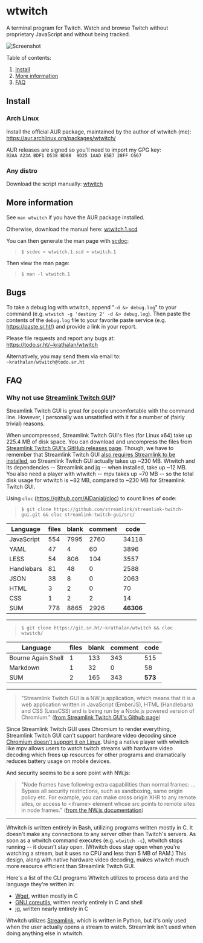 # wtwitch

A terminal program for Twitch. Watch and browse Twitch without proprietary JavaScript and without being tracked.

![Screenshot](https://i.imgur.com/oaxH3ss.jpg)

Table of contents:

1. [Install](https://git.sr.ht/~krathalan/wtwitch#install)
2. [More information](https://git.sr.ht/~krathalan/wtwitch#more-information)
3. [FAQ](https://git.sr.ht/~krathalan/wtwitch#faq)

## Install
### Arch Linux
Install the official AUR package, maintained by the author of wtwitch (me): https://aur.archlinux.org/packages/wtwitch/

AUR releases are signed so you'll need to import my GPG key:  
`02AA A23A BDF1 D538 BD88  9D25 1AAD E5E7 28FF C667`

### Any distro
Download the script manually: [wtwitch](wtwitch)

## More information
See `man wtwitch` if you have the AUR package installed. 

Otherwise, download the manual here: [wtwitch.1.scd](wtwitch.1.scd)

You can then generate the man page with [scdoc](https://git.sr.ht/~sircmpwn/scdoc/):

> `$ scdoc < wtwitch.1.scd > wtwitch.1`

Then view the man page:

> `$ man -l wtwitch.1`

## Bugs
To take a debug log with wtwitch, append "`-d &> debug.log`" to your command (e.g. `wtwitch -g 'destiny 2' -d &> debug.log`). Then paste the contents of the `debug.log` file to your favorite paste service (e.g. https://paste.sr.ht/) and provide a link in your report.

Please file requests and report any bugs at: https://todo.sr.ht/~krathalan/wtwitch

Alternatively, you may send them via email to: `~krathalan/wtwitch@todo.sr.ht`

## FAQ
### Why not use [Streamlink Twitch GUI](https://github.com/streamlink/streamlink-twitch-gui)?
Streamlink Twitch GUI is great for people uncomfortable with the command line. However, I personally was unsatisfied with it for a number of (fairly trivial) reasons.

When uncompressed, Streamlink Twitch GUI's files (for Linux x64) take up 225.4 MB of disk space. You can download and uncompress the files from [Streamlink Twitch GUI's GitHub releases page](https://github.com/streamlink/streamlink-twitch-gui/releases). Though, we have to remember that Streamlink Twitch GUI [also requires Streamlink to be installed](https://github.com/streamlink/streamlink-twitch-gui#download), so Streamlink Twitch GUI actually takes up ~230 MB. Wtwitch and its dependencies -- Streamlink and jq -- when installed, take up ~12 MB. You also need a player with wtwitch -- mpv takes up ~70 MB -- so the total disk usage for wtwitch is ~82 MB, compared to ~230 MB for Streamlink Twitch GUI.

Using `cloc` (https://github.com/AlDanial/cloc) to **c**ount **l**ines **o**f **c**ode:

> `$ git clone https://github.com/streamlink/streamlink-twitch-gui.git && cloc streamlink-twitch-gui/src/`  

| Language | files | blank | comment | code |
| -------- | ----- | ----- | ------- | ---- |
| JavaScript | 554 | 7995 | 2760 | 34118 |
| YAML | 47 | 4 | 60 | 3896 |
| LESS | 54 | 806 | 104 | 3557 |
| Handlebars | 81 | 48 | 0 | 2588 |
| JSON | 38 | 8 | 0 | 2063 |
| HTML | 3 | 2 | 0 | 70 |
| CSS | 1 | 2 | 2 | 14 |
| SUM | 778 | 8865 | 2926 | **46306** |

---

> `$ git clone https://git.sr.ht/~krathalan/wtwitch && cloc wtwitch/`  

| Language | files | blank | comment | code |
| -------- | ----- | ----- | ------- | ---- |
| Bourne Again Shell | 1 | 133 | 343 | 515 |
| Markdown | 1 | 32 | 0 | 58 |
| SUM | 2 | 165 | 343 | **573** |

---

> "Streamlink Twitch GUI is a NW.js application, which means that it is a web application written in JavaScript (EmberJS), HTML (Handlebars) and CSS (LessCSS) and is being run by a Node.js powered version of Chromium." ([from Streamlink Twitch GUI's Github page](https://github.com/streamlink/streamlink-twitch-gui#description))

Since Streamlink Twitch GUI uses Chromium to render everything, Streamlink Twitch GUI can't support hardware video decoding since [Chromium doesn't support it on Linux](https://fossbytes.com/chrome-hardware-acceleration-on-linux-dont-expect-google/). Using a native player with wtwitch like mpv allows users to watch twitch streams with hardware video decoding which frees up resources for other programs and dramatically reduces battery usage on mobile devices.

And security seems to be a sore point with NW.js:
> "Node frames have following extra capabilities than normal frames: ... Bypass all security restrictions, such as sandboxing, same origin policy etc. For example, you can make cross origin XHR to any remote sites, or access to \<iframe\> element whose src points to remote sites in node frames." ([from the NW.js documentation](http://docs.nwjs.io/en/latest/For%20Users/Advanced/Security%20in%20NW.js/))

---

Wtwitch is written entirely in Bash, utilizing programs written mostly in C. It doesn't make any connections to any server other than Twitch's servers. As soon as a wtwitch command executes (e.g. `wtwitch -c`), wtwitch stops running -- it doesn't stay open. (Wtwitch does stay open when you're watching a stream, but it uses no CPU and less than 5 MB of RAM.) This design, along with native hardware video decoding, makes wtwitch much more resource efficient than Streamlink Twitch GUI.

Here's a list of the CLI programs Wtwitch utilizes to process data and the language they're written in: 

- [Wget](https://savannah.gnu.org/projects/wget/), written mostly in C
- [GNU coreutils](https://github.com/coreutils/coreutils), written nearly entirely in C and shell
- [jq](https://github.com/stedolan/jq), written nearly entirely in C

Wtwitch utilizes [Streamlink](https://github.com/streamlink/streamlink), which is written in Python, but it's only used when the user actually opens a stream to watch. Streamlink isn't used when doing anything else in wtwitch.

